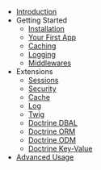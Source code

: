 - [Introduction](introduction.md)
- Getting Started
    - [Installation](getting-started/installation.md)
    - [Your First App](getting-started/your-first-app.md)
    - [Caching](getting-started/caching.md)
    - [Logging](getting-started/logging.md)
    - [Middlewares](getting-started/middlewares.md)
- Extensions
    - [Sessions](extensions/sessions.md)
    - [Security](extensions/security.md)
    - [Cache](extensions/cache.md)
    - [Log](extensions/log.md)
    - [Twig](extensions/twig.md)
    - [Doctrine DBAL](extensions/doctrine-dbal.md)
    - [Doctrine ORM](extensions/doctrine-orm.md)
    - [Doctrine ODM](extensions/doctrine-odm.md)
    - [Doctrine Key-Value](extensions/doctrine-key-value.md)
- [Advanced Usage](advanced/introduction.md)